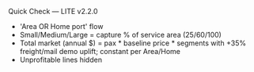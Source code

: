Quick Check — LITE v2.2.0
- 'Area OR Home port' flow
- Small/Medium/Large = capture % of service area (25/60/100)
- Total market (annual $) = pax * baseline price * segments with +35% freight/mail demo uplift; constant per Area/Home
- Unprofitable lines hidden
